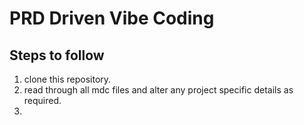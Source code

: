 # PRD Driven Vibe Coding

## Steps to follow
1. clone this repository.
2. read through all mdc files and alter any project specific details as required.
3. 
